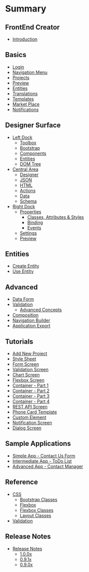 # Summary

## FrontEnd Creator

* [Introduction](README.md)

## Basics

* [Login](basics/login.md)
* [Navigation Menu](basics/navigation-menu/readme.md)
* [Projects](basics/projects/readme.md)
* [Preview](basics/preview/readme.md)
* [Entities](basics/entities/readme.md)
* [Translations](basics/translations/readme.md)
* [Templates](basics/templates/readme.md)
* [Market Place](basics/market-place/readme.md)
* [Notifications](basics/notifications/readme.md)
<!-- * [User Avatar](basics/user-avatar.md) -->
  <!-- * [Key Concepts](basics/navigation-menu/key-concepts.md) -->
<!-- * [Styles](basics/styles/readme.md) -->
  <!-- * [Key Concepts](basics/styles/key-concepts.md) -->
<!-- * [Scripts](basics/scripts/readme.md) -->
  <!-- * [Key Concepts](basics/scripts/key-concepts.md) -->
  <!-- * [Key Concepts](basics/projects/key-concepts.md) -->
<!-- * [Screens](basics/screens/readme.md) -->
  <!-- * [Key Concepts](basics/screens/key-concepts.md) -->
<!-- * [Custom Elements](basics/custom-elements/readme.md) -->
  <!-- * [Key Concepts](basics/custom-elements/key-concepts.md) -->
<!-- * [Dialogs](basics/dialogs/readme.md) -->
  <!-- * [Key Concepts](basics/dialogs/key-concepts.md) -->
  <!-- * [Key Concepts](basics/notifications/key-concepts.md) -->
  <!-- * [Key Concepts](basics/preview/key-concepts.md) -->

## Designer Surface

* [Left Dock](designer-surface/left-dock/readme.md)
  * [Toolbox](designer-surface/left-dock/toolbox/readme.md)
    <!-- * [Key Concepts](designer-surface/left-dock/toolbox/key-concepts.md) -->
  * [Bootstrap](designer-surface/left-dock/bootstrap/readme.md)
    <!-- * [Key Concepts](designer-surface/left-dock/bootstrap/key-concepts.md) -->
  * [Components](designer-surface/left-dock/components/readme.md)
    <!-- * [Key Concepts](designer-surface/left-dock/components/key-concepts.md) -->
  * [Entities](designer-surface/left-dock/entities/readme.md)
    <!-- * [Key Concepts](designer-surface/left-dock/entities/key-concepts.md) -->
  * [DOM Tree](designer-surface/left-dock/dom-tree/readme.md)
    <!-- * [Key Concepts](designer-surface/left-dock/dom-tree/key-concepts.md) -->
* [Central Area](designer-surface/central-area/readme.md)
  * [Designer](designer-surface/central-area/designer/readme.md)
    <!-- * [Key Concepts](designer-surface/central-area/designer/key-concepts.md) -->
  * [JSON](designer-surface/central-area/json/readme.md)
    <!-- * [Key Concepts](designer-surface/central-area/json/key-concepts.md) -->
  * [HTML](designer-surface/central-area/html/readme.md)
    <!-- * [Key Concepts](designer-surface/central-area/html/key-concepts.md) -->
  * [Actions](designer-surface/central-area/actions/readme.md)
    <!-- * [Key Concepts](designer-surface/central-area/actions/key-concepts.md) -->
  * [Data](designer-surface/central-area/data/readme.md)
    <!-- * [Key Concepts](designer-surface/central-area/data/key-concepts.md) -->
  * [Schema](designer-surface/central-area/schema/readme.md)
    <!-- * [Key Concepts](designer-surface/central-area/schema/key-concepts.md) -->
* [Right Dock](designer-surface/right-dock/readme.md)
  * [Properties](designer-surface/right-dock/properties/readme.md)
    <!-- * [Key Concepts](designer-surface/right-dock/properties/key-concepts.md) -->
    * [Classes, Attributes & Styles](designer-surface/right-dock/properties/classes-attributes-styles.md)
    * [Binding](designer-surface/right-dock/properties/binding.md)
    * [Events](designer-surface/right-dock/properties/events.md)
  * [Settings](designer-surface/right-dock/settings/readme.md)
    <!-- * [Key Concepts](designer-surface/right-dock/settings/key-concepts.md) -->
  * [Preview](designer-surface/right-dock/preview/readme.md)
    <!-- * [Key Concepts](designer-surface/right-dock/preview/key-concepts.md) -->

## Entities
* [Create Entity](basics/entities/new.md)
* [Use Entity](basics/entities/usage.md)


## Advanced

* [Data Form](advanced/data-form/readme.md)
  <!-- * [Key Concepts](advanced/data-form/key-concepts.md) -->
* [Validation](advanced/validation/readme.md)
  <!-- * [Key Concepts](advanced/validation/key-concepts.md) -->
  * [Advanced Concepts](advanced/validation/advanced-concepts.md)
* [Composition](advanced/composition/readme.md)
  <!-- * [Key Concepts](advanced/composition/key-concepts.md) -->
* [Navigation Builder](advanced/navigation-builder/readme.md)
  <!-- * [Key Concepts](advanced/navigation-builder/key-concepts.md) -->
* [Application Export](advanced/application-export/readme.md)
  <!-- * [Key Concepts](advanced/application-export/key-concepts.md) -->

## Tutorials

* [Add New Project](tutorials/manage-projects.md)
* [Style Sheet](tutorials/style-sheet.md)
* [Form Screen](tutorials/form-screen.md)
* [Validation Screen](tutorials/validation-screen.md)
* [Chart Screen](tutorials/chart-screen.md)
* [Flexbox Screen](tutorials/flexbox-screen.md)
* [Container - Part 1](tutorials/container-part-1.md)
* [Container - Part 2](tutorials/container-part-2.md)
* [Container - Part 3](tutorials/container-part-3.md)
* [Container - Part 4](tutorials/container-part-4.md)
* [REST API Screen](tutorials/randomuser-screen.md)
* [Phone Card Template](tutorials/phone-card-template.md)
* [Custom Element](tutorials/custom-element.md)
* [Notification Screen](tutorials/notification-screen.md)
* [Dialog Screen](tutorials/dialog.md)

## Sample Applications

* [Simple App - Contact Us Form](sample-apps/contact-us.md)
* [Intermediate App - ToDo List](sample-apps/todo-list.md)
* [Advanced App - Contact Manager](sample-apps/contact-manager.md)

## Reference

* [CSS](reference/css/readme.md)
  * [Bootstrap Classes](reference/css/bootstrap-classes.md)
  * [Flexbox](reference/css/flexbox/flexbox.md)
  * [Flexbox Classes](reference/css/flexbox-classes.md)
  * [Layout Classes](reference/css/layout-classes.md)
* [Validation](reference/validation/readme.md)
  <!-- * [API](reference/validation/api.md) -->

## Release Notes

* [Release Notes](release-notes/readme.md)
  * [1.0.0x](release-notes/1.0.0x/readme.md)
  * [0.9.1x](release-notes/0.9.1x/readme.md)
  * [0.9.0x](release-notes/0.9.0x/readme.md)

